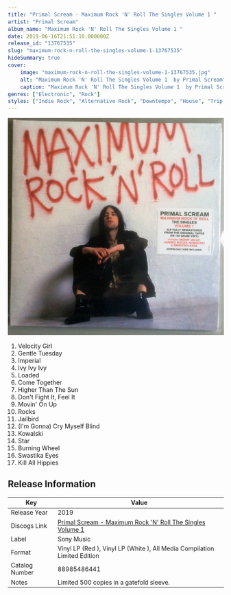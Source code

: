 ```yaml
---
title: "Primal Scream - Maximum Rock 'N' Roll The Singles Volume 1 "
artist: "Primal Scream"
album_name: "Maximum Rock 'N' Roll The Singles Volume 1 "
date: 2019-06-16T21:51:10.000000Z
release_id: "13767535"
slug: "maximum-rock-n-roll-the-singles-volume-1-13767535"
hideSummary: true
cover:
    image: "maximum-rock-n-roll-the-singles-volume-1-13767535.jpg"
    alt: "Maximum Rock 'N' Roll The Singles Volume 1  by Primal Scream"
    caption: "Maximum Rock 'N' Roll The Singles Volume 1  by Primal Scream"
genres: ["Electronic", "Rock"]
styles: ["Indie Rock", "Alternative Rock", "Downtempo", "House", "Trip Hop", "Blues Rock"]
---
```


![Maximum Rock 'N' Roll The Singles Volume 1  by Primal Scream](maximum-rock-n-roll-the-singles-volume-1-13767535.jpg)

<!-- section break -->

1. Velocity Girl
2. Gentle Tuesday
3. Imperial
4. Ivy Ivy Ivy
5. Loaded
6. Come Together
7. Higher Than The Sun
8. Don't Fight It, Feel It
9. Movin' On Up
10. Rocks
11. Jailbird
12. (I'm Gonna) Cry Myself Blind
13. Kowalski
14. Star
15. Burning Wheel
16. Swastika Eyes
17. Kill All Hippies

<!-- section break -->





## Release Information
|  Key           | Value                                                |
| ---------------| ---------------------------------------------------- |
| Release Year   | 2019                                   |
| Discogs Link   | [Primal Scream - Maximum Rock 'N' Roll The Singles Volume 1 ](https://www.discogs.com/release/13767535-Primal-Scream-Maximum-Rock-N-Roll-The-Singles-Volume-1-) |
| Label          | Sony Music |
| Format         | Vinyl LP (Red ), Vinyl LP (White ), All Media Compilation Limited Edition |
| Catalog Number | 88985486441 |
| Notes | Limited 500 copies in a gatefold sleeve. |